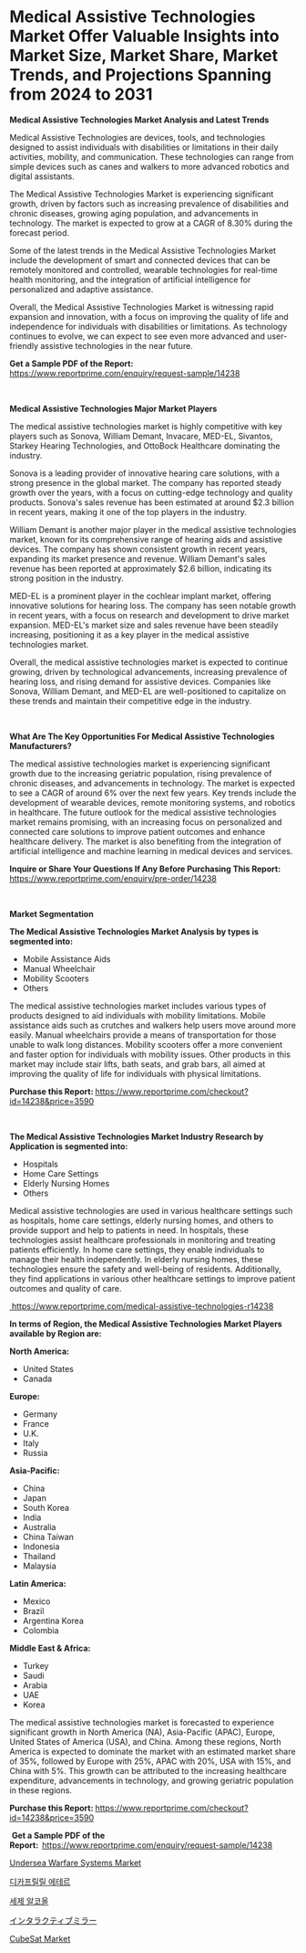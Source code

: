<p><h1>Medical Assistive Technologies Market Offer Valuable Insights into Market Size, Market Share, Market Trends, and Projections Spanning from 2024 to 2031</h1></p><p><strong>Medical Assistive Technologies Market Analysis and Latest Trends</strong></p>
<p><p>Medical Assistive Technologies are devices, tools, and technologies designed to assist individuals with disabilities or limitations in their daily activities, mobility, and communication. These technologies can range from simple devices such as canes and walkers to more advanced robotics and digital assistants.</p><p>The Medical Assistive Technologies Market is experiencing significant growth, driven by factors such as increasing prevalence of disabilities and chronic diseases, growing aging population, and advancements in technology. The market is expected to grow at a CAGR of 8.30% during the forecast period.</p><p>Some of the latest trends in the Medical Assistive Technologies Market include the development of smart and connected devices that can be remotely monitored and controlled, wearable technologies for real-time health monitoring, and the integration of artificial intelligence for personalized and adaptive assistance.</p><p>Overall, the Medical Assistive Technologies Market is witnessing rapid expansion and innovation, with a focus on improving the quality of life and independence for individuals with disabilities or limitations. As technology continues to evolve, we can expect to see even more advanced and user-friendly assistive technologies in the near future.</p></p>
<p><strong>Get a Sample PDF of the Report:&nbsp;</strong> <a href="https://www.reportprime.com/enquiry/request-sample/14238">https://www.reportprime.com/enquiry/request-sample/14238</a></p>
<p>&nbsp;</p>
<p><strong>Medical Assistive Technologies Major Market Players</strong></p>
<p><p>The medical assistive technologies market is highly competitive with key players such as Sonova, William Demant, Invacare, MED-EL, Sivantos, Starkey Hearing Technologies, and OttoBock Healthcare dominating the industry. </p><p>Sonova is a leading provider of innovative hearing care solutions, with a strong presence in the global market. The company has reported steady growth over the years, with a focus on cutting-edge technology and quality products. Sonova's sales revenue has been estimated at around $2.3 billion in recent years, making it one of the top players in the industry.</p><p>William Demant is another major player in the medical assistive technologies market, known for its comprehensive range of hearing aids and assistive devices. The company has shown consistent growth in recent years, expanding its market presence and revenue. William Demant's sales revenue has been reported at approximately $2.6 billion, indicating its strong position in the industry.</p><p>MED-EL is a prominent player in the cochlear implant market, offering innovative solutions for hearing loss. The company has seen notable growth in recent years, with a focus on research and development to drive market expansion. MED-EL's market size and sales revenue have been steadily increasing, positioning it as a key player in the medical assistive technologies market.</p><p>Overall, the medical assistive technologies market is expected to continue growing, driven by technological advancements, increasing prevalence of hearing loss, and rising demand for assistive devices. Companies like Sonova, William Demant, and MED-EL are well-positioned to capitalize on these trends and maintain their competitive edge in the industry.</p></p>
<p>&nbsp;</p>
<p><strong>What Are The Key Opportunities For Medical Assistive Technologies Manufacturers?</strong></p>
<p><p>The medical assistive technologies market is experiencing significant growth due to the increasing geriatric population, rising prevalence of chronic diseases, and advancements in technology. The market is expected to see a CAGR of around 6% over the next few years. Key trends include the development of wearable devices, remote monitoring systems, and robotics in healthcare. The future outlook for the medical assistive technologies market remains promising, with an increasing focus on personalized and connected care solutions to improve patient outcomes and enhance healthcare delivery. The market is also benefiting from the integration of artificial intelligence and machine learning in medical devices and services.</p></p>
<p><strong>Inquire or Share Your Questions If Any Before Purchasing This Report:</strong> <a href="https://www.reportprime.com/enquiry/pre-order/14238">https://www.reportprime.com/enquiry/pre-order/14238</a></p>
<p>&nbsp;</p>
<p><strong>Market Segmentation</strong></p>
<p><strong>The Medical Assistive Technologies Market Analysis by types is segmented into:</strong></p>
<p><ul><li>Mobile Assistance Aids</li><li>Manual Wheelchair</li><li>Mobility Scooters</li><li>Others</li></ul></p>
<p><p>The medical assistive technologies market includes various types of products designed to aid individuals with mobility limitations. Mobile assistance aids such as crutches and walkers help users move around more easily. Manual wheelchairs provide a means of transportation for those unable to walk long distances. Mobility scooters offer a more convenient and faster option for individuals with mobility issues. Other products in this market may include stair lifts, bath seats, and grab bars, all aimed at improving the quality of life for individuals with physical limitations.</p></p>
<p><strong>Purchase this Report:&nbsp;</strong><a href="https://www.reportprime.com/checkout?id=14238&price=3590">https://www.reportprime.com/checkout?id=14238&price=3590</a></p>
<p>&nbsp;</p>
<p><strong>The Medical Assistive Technologies Market Industry Research by Application is segmented into:</strong></p>
<p><ul><li>Hospitals</li><li>Home Care Settings</li><li>Elderly Nursing Homes</li><li>Others</li></ul></p>
<p><p>Medical assistive technologies are used in various healthcare settings such as hospitals, home care settings, elderly nursing homes, and others to provide support and help to patients in need. In hospitals, these technologies assist healthcare professionals in monitoring and treating patients efficiently. In home care settings, they enable individuals to manage their health independently. In elderly nursing homes, these technologies ensure the safety and well-being of residents. Additionally, they find applications in various other healthcare settings to improve patient outcomes and quality of care.</p></p>
<p><a href="https://www.reportprime.com/medical-assistive-technologies-r14238">&nbsp;https://www.reportprime.com/medical-assistive-technologies-r14238</a></p>
<p><strong>In terms of Region, the Medical Assistive Technologies Market Players available by Region are:</strong></p>
<p>
    <p> <strong> North America: </strong>
        <ul>
            <li>United States</li>
            <li>Canada</li>
        </ul>
        </p> 
    <p> <strong> Europe: </strong>
        <ul>
            <li>Germany</li>
            <li>France</li>
            <li>U.K.</li>
            <li>Italy</li>
            <li>Russia</li>
        </ul>
        </p> 
    <p> <strong> Asia-Pacific: </strong>
        <ul>
            <li>China</li>
            <li>Japan</li>
            <li>South Korea</li>
            <li>India</li>
            <li>Australia</li>
            <li>China Taiwan</li>
            <li>Indonesia</li>
            <li>Thailand</li>
            <li>Malaysia</li>
        </ul>
        </p> 
    <p> <strong> Latin America: </strong>
        <ul>
            <li>Mexico</li>
            <li>Brazil</li>
            <li>Argentina Korea</li>
            <li>Colombia</li>
        </ul>
        </p> 
    <p> <strong> Middle East & Africa: </strong>
        <ul>
            <li>Turkey</li>
            <li>Saudi</li>
            <li>Arabia</li>
            <li>UAE</li>
            <li>Korea</li>
        </ul>
    </p>
    </p>
<p><p>The medical assistive technologies market is forecasted to experience significant growth in North America (NA), Asia-Pacific (APAC), Europe, United States of America (USA), and China. Among these regions, North America is expected to dominate the market with an estimated market share of 35%, followed by Europe with 25%, APAC with 20%, USA with 15%, and China with 5%. This growth can be attributed to the increasing healthcare expenditure, advancements in technology, and growing geriatric population in these regions.</p></p>
<p><strong>Purchase this Report: </strong><a href="https://www.reportprime.com/checkout?id=14238&price=3590">https://www.reportprime.com/checkout?id=14238&price=3590</a></p>
<p>&nbsp;<strong>Get a Sample PDF of the Report:&nbsp;&nbsp;</strong><a href="https://www.reportprime.com/enquiry/request-sample/14238">https://www.reportprime.com/enquiry/request-sample/14238</a></p>
<p><strong></strong></p>
<p><p><a href="https://github.com/nicoletavirag/Market-Research-Report-List-4/blob/main/undersea-warfare-systems-market.md">Undersea Warfare Systems Market</a></p><p><a href="https://medium.com/@lilmama456456/%EA%B8%80%EB%A1%9C%EB%B2%8C-%EB%94%94%EC%B9%B4%ED%94%84%EB%A6%B4%EC%9D%BC-%EC%97%90%ED%85%8C%EB%A5%B4-%EC%8B%9C%EC%9E%A5%EC%9D%98-%EC%B2%A0%EC%A0%80%ED%95%9C-%EB%B6%84%EC%84%9D-%EC%84%B1%EC%9E%A5-%ED%8A%B8%EB%A0%8C%EB%93%9C-%EB%B0%8F-%EC%8B%9C%EC%9E%A5-%EC%98%88%EC%B8%A1-2024-2031-d57bca0123e4">디카프릴릴 에테르</a></p><p><a href="https://medium.com/@ethawolf/%EB%B6%84%EC%84%9D-%EC%84%B8%EC%A0%9C-%EC%95%8C%EC%BD%94%EC%98%AC-%EC%8B%9C%EC%9E%A5-%EC%97%AD%ED%95%99%EA%B3%BC-%EC%84%B1%EC%9E%A5-%EB%8F%99%EB%A0%A5-%EB%B0%8F-2024%EB%85%84%EB%B6%80%ED%84%B0-2031%EB%85%84%EA%B9%8C%EC%A7%80-%EC%98%88%EC%B8%A1%EB%90%9C-%EA%B8%B0%EA%B0%84%EC%97%90-%EB%8C%80%ED%95%9C-%EB%B2%88%EC%97%AD%EC%9E%85%EB%8B%88%EB%8B%A4-2b2875bf02ec">세제 알코올</a></p><p><a href="https://medium.com/@sebastianhodges1/%E3%82%A4%E3%83%B3%E3%82%BF%E3%83%A9%E3%82%AF%E3%83%86%E3%82%A3%E3%83%96%E3%83%9F%E3%83%A9%E3%83%BC%E5%B8%82%E5%A0%B4%E3%81%AE%E8%A6%8F%E6%A8%A1-%E6%88%90%E9%95%B7%E5%8B%95%E5%90%91-%E7%B5%B1%E8%A8%88-%E4%BA%88%E6%B8%AC-2024%E5%B9%B4-2031%E5%B9%B4-111d76947c47">インタラクティブミラー</a></p><p><a href="https://github.com/mauripalmi/Market-Research-Report-List-4/blob/main/cubesat-market.md">CubeSat Market</a></p></p>